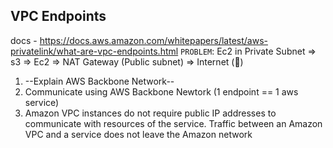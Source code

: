 ## VPC Endpoints 
docs - https://docs.aws.amazon.com/whitepapers/latest/aws-privatelink/what-are-vpc-endpoints.html
`PROBLEM`: Ec2 in Private Subnet => s3 => Ec2 => NAT Gateway (Public subnet) => Internet (🥲)
1. --Explain AWS Backbone Network--
2. Communicate using AWS Backbone Newtork (1 endpoint == 1 aws service) 
3.  Amazon VPC instances do not require public IP addresses to communicate with resources of the service. Traffic between an Amazon VPC and a service does not leave the Amazon network

